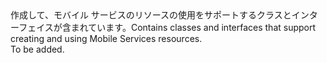 <Namespace Name="Microsoft.WindowsAzure.MobileServices">
  <Docs>
    <summary><span data-ttu-id="2be99-101">作成して、モバイル サービスのリソースの使用をサポートするクラスとインターフェイスが含まれています。</span><span class="sxs-lookup"><span data-stu-id="2be99-101">Contains classes and interfaces that support creating and using Mobile Services resources.</span></span></summary> 
    <remarks>To be added.</remarks>
  </Docs>
</Namespace>
